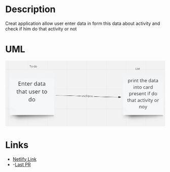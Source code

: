 # Description
Creat application allow user enter data in form this data about activity and check if him do that activity or not

# UML
![](./todoUML.png)

# Links
- [Netlify Link](https://628246bc156c5d00090c59ee--stunning-cobbler-57f80b.netlify.app/)
- -[Last PR](https://github.com/WalidAlrefai/todo-app/pull/3)
